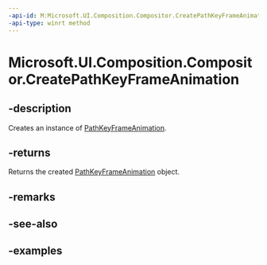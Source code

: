 ```yaml
---
-api-id: M:Microsoft.UI.Composition.Compositor.CreatePathKeyFrameAnimation
-api-type: winrt method
---
```


<!-- Method syntax.
public PathKeyFrameAnimation Compositor.CreatePathKeyFrameAnimation()
-->

# Microsoft.UI.Composition.Compositor.CreatePathKeyFrameAnimation

## -description

Creates an instance of [PathKeyFrameAnimation](pathkeyframeanimation.md).

## -returns

Returns the created [PathKeyFrameAnimation](pathkeyframeanimation.md) object.

## -remarks

## -see-also

## -examples

